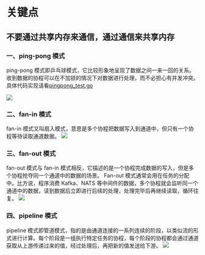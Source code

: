 # 关键点
## 不要通过共享内存来通信，通过通信来共享内存


### 一、ping-pong 模式
ping-pong 模式即乒乓球模式，它比较形象地呈现了数据之间一来一回的关系。收到数据的协程可以在不加锁的情况下对数据进行处理，而不必担心有并发冲突。
具体代码实现请看[pingpong_test.go](pingpong_test.go)

![](https://blob.hixforever.com/20230205182004.png)

### 二、fan-in 模式
fan-in 模式又叫扇入模式，意思是多个协程把数据写入到通道中，但只有一个协程等待读取通道数据。
![](https://blob.hixforever.com/20230209143350.png)

### 三、fan-out 模式
fan-out 模式与 fan-in 模式相反，它描述的是一个协程完成数据的写入，但是多个协程抢夺同一个通道中的数据的场景。
Fan-out 模式通常会用在任务的分配中。比方说，程序消费 Kafka、NATS 等中间件的数据，多个协程就会监听同一个通道中的数据，读到数据后立即进行后续的处理，处理完毕后再继续读取，循环往复。
![](https://blob.hixforever.com/20230209143322.png)

### 四、pipeline 模式
pipeline 模式即管道模式，指的是由通道连接的一系列连续的阶段，以类似流的形式进行计算。每个阶段是一组执行特定任务的协程，每个阶段的协程都会通过通道获取从上游传递过来的值，经过处理后，再把新的值发送给下游。
![](https://blob.hixforever.com/20230209143532.png)